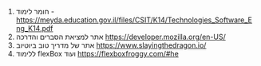 1. חומר לימוד - https://meyda.education.gov.il/files/CSIT/K14/Technologies_Software_Eng_K14.pdf
2. אתר למציאת הסברים והדרכה https://developer.mozilla.org/en-US/
3. אתר של מדריך טוב ביוטיוב https://www.slayingthedragon.io/
4. ללימוד flexBox ועוד https://flexboxfroggy.com/#he
